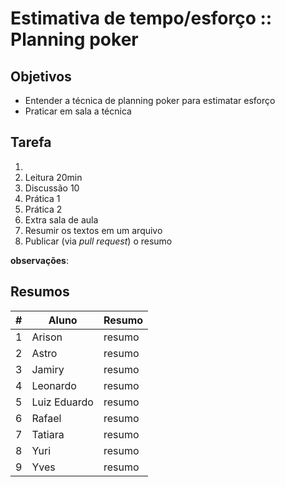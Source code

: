 # Estimativa de tempo/esforço :: Planning poker

## Objetivos
- Entender a técnica de planning poker para estimatar esforço
- Praticar em sala a técnica

## Tarefa
1. 
  1. Leitura 20min
  2. Discussão 10
2. Prática 1
3. Prática 2
4. Extra sala de aula
  1. Resumir os textos em um arquivo
  2. Publicar (via _pull request_) o resumo

**observações**: 

## Resumos

| # | Aluno | Resumo |
| --- | --- | --- |
| 1 | Arison | resumo |
| 2 | Astro | resumo |
| 3 | Jamiry | resumo |
| 4 | Leonardo | resumo |
| 5 | Luiz Eduardo | resumo |
| 6 | Rafael | resumo |
| 7 | Tatiara | resumo |
| 8 | Yuri | resumo |
| 9 | Yves | resumo |
